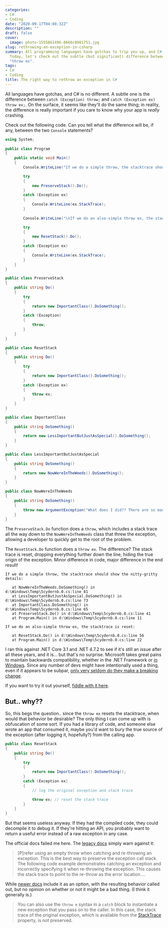 ```yaml
---
categories:
- C#
- Coding
date: "2020-09-17T04:08:32Z"
description: ""
draft: false
cover:
  image: photo-1555861496-0666c8981751.jpg
slug: rethrowing-an-exception-in-csharp
summary: All programming languages have gotchas to trip you up, and C# is no exception.
  Today, let's check out the subtle (but significant) difference between "throw" and
  "throw ex".
tags:
- C#
- Coding
title: The right way to rethrow an exception in C#
---
```

All languages have gotchas, and C# is no different. A subtle one is the difference between `catch (Exception) throw;` and `catch (Exception ex) throw ex;`. On the surface, it seems like they'll do the same thing; in reality, the difference is really important if you care to know why your app is _really_ crashing.

Check out the following code. Can you tell what the difference will be, if any, between the two `Console` statements?

```csharp
using System;
                    
public class Program
{
    public static void Main()
    {
        Console.WriteLine("If we do a simple throw, the stacktrace should show the nitty-gritty details:\n");

        try
        {
            new PreserveStack().Do();
        }
        catch (Exception ex)
        {
            Console.WriteLine(ex.StackTrace);
        }
        
        Console.WriteLine("\nIf we do an also-simple throw ex, the stacktrace is reset:\n");

        try
        {
            new ResetStack().Do();
        }
        catch (Exception ex)
        {
            Console.WriteLine(ex.StackTrace);
        }
    }
}

public class PreserveStack
{
    public string Do()
    {
        try
        {
            return new ImportantClass().DoSomething();
        }
        catch (Exception)
        {
            throw;
        }
    }
}

public class ResetStack
{
    public string Do()
    {
        try
        {
            return new ImportantClass().DoSomething();
        }
        catch (Exception ex)
        {
            throw ex;
        }
    }
}

public class ImportantClass
{
    public string DoSomething()
    {
        return new LessImportantButJustAsSpecial().DoSomething();
    }
}

public class LessImportantButJustAsSpecial
{
    public string DoSomething()
    {
        return new NowWereInTheWeeds().DoSomething();
    }
}

public class NowWereInTheWeeds
{
    public string DoSomething()
    {
        throw new ArgumentException("What does I did?? There are so many weeds down here!");
    }
}
```

The `PreserveStack.Do` function does a `throw`, which includes a stack trace all the way down to the `NowWereInTheWeeds` class that threw the exception, allowing a developer to quickly get to the root of the problem.

The `ResetStack.Do` function does a `throw ex`. The difference? The stack trace is reset, dropping everything further down the line, hiding the true origin of the exception. Minor difference in code, major difference in the end result!

```none
If we do a simple throw, the stacktrace should show the nitty-gritty details:

   at NowWereInTheWeeds.DoSomething() in d:\Windows\Temp\5cydernb.0.cs:line 81
   at LessImportantButJustAsSpecial.DoSomething() in d:\Windows\Temp\5cydernb.0.cs:line 73
   at ImportantClass.DoSomething() in d:\Windows\Temp\5cydernb.0.cs:line 65
   at PreserveStack.Do() in d:\Windows\Temp\5cydernb.0.cs:line 41
   at Program.Main() in d:\Windows\Temp\5cydernb.0.cs:line 11

If we do an also-simple throw ex, the stacktrace is reset:

   at ResetStack.Do() in d:\Windows\Temp\5cydernb.0.cs:line 56
   at Program.Main() in d:\Windows\Temp\5cydernb.0.cs:line 22
```

I ran this against .NET Core 3.1 and .NET 4.7.2 to see if it's still an issue after all these years, and it is... but that's no surprise. Microsoft takes great pains to maintain backwards compatibility, whether in the .NET Framework or [in Windows](https://www.youtube.com/watch?v=vPnehDhGa14). Since any number of devs might have intentionally used a thing, even if it appears to be subpar, [only very seldom do they make a breaking change](https://ericlippert.com/2009/11/12/closing-over-the-loop-variable-considered-harmful-part-one/).

If you want to try it out yourself, [fiddle with it here](https://dotnetfiddle.net/BNYEy2).

## But.. why??

So, this begs the question.. since the `throw ex` resets the stacktrace, when would that behavior be desirable? The only thing I can come up with is obfuscation of some sort. If you had a library of code, and someone else wrote an app that consumed it, maybe you'd want to bury the true source of the exception (after logging it, hopefully?) from the calling app.

```csharp
public class ResetStack
{
    public string Do()
    {
        try
        {
            return new ImportantClass().DoSomething();
        }
        catch (Exception ex)
        {
            // log the original exception and stack trace

            throw ex; // reset the stack trace
        }
    }
}
```

But that seems useless anyway. If they had the compiled code, they could decompile it to debug it. If they're hitting an API, you probably want to return a useful error instead of a raw exception in any case.

The official docs failed me here. The [legacy docs](https://learn.microsoft.com/en-us/previous-versions/dotnet/netframework-4.0/ms229005(v=vs.100)) simply warn against it:

> [P]refer using an empty throw when catching and re-throwing an exception. This is the best way to preserve the exception call stack. The following code example demonstrates catching an exception and incorrectly specifying it when re-throwing the exception. This causes the stack trace to point to the re-throw as the error location....

While [newer docs](https://docs.microsoft.com/en-us/dotnet/csharp/language-reference/keywords/throw#re-throwing-an-exception) include it as an option, with the resulting behavior called out, but no opinion on whether or not it might be a bad thing. (I think it generally is.)

> You can also use the `throw e` syntax in a `catch` block to instantiate a new exception that you pass on to the caller. In this case, the stack trace of the original exception, which is available from the [StackTrace](https://docs.microsoft.com/en-us/dotnet/api/system.exception.stacktrace#System_Exception_StackTrace) property, is not preserved.